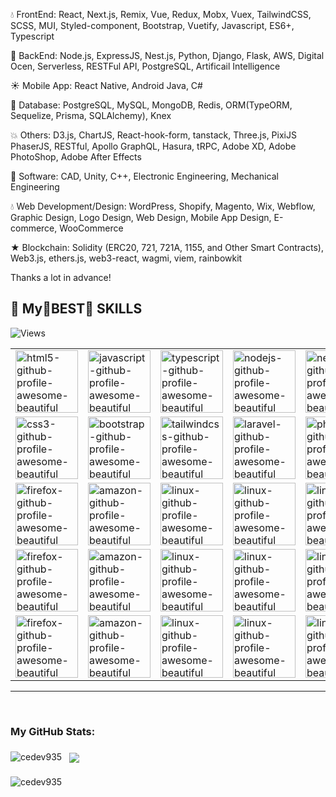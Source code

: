 
💧 FrontEnd: React, Next.js, Remix, Vue, Redux, Mobx,  Vuex, TailwindCSS, SCSS, MUI, Styled-component, Bootstrap,  Vuetify, Javascript, ES6+, Typescript

🔸 BackEnd: Node.js, ExpressJS, Nest.js, Python, Django, Flask, AWS, Digital Ocen, Serverless, RESTFul API, PostgreSQL, Artificail Intelligence

☀️ Mobile App: React Native, Android Java, C#

🚀 Database: PostgreSQL, MySQL, MongoDB, Redis, ORM(TypeORM, Sequelize, Prisma, SQLAlchemy), Knex

💥 Others: D3.js, ChartJS, React-hook-form, tanstack, Three.js, PixiJS PhaserJS, RESTful, Apollo GraphQL, Hasura, tRPC, Adobe XD, Adobe PhotoShop, Adobe After Effects

🚀 Software: CAD, Unity, C++, Electronic Engineering, Mechanical Engineering

💧 Web Development/Design: WordPress, Shopify, Magento, Wix, Webflow, Graphic Design, Logo Design, Web Design, Mobile App Design, E-commerce, WooCommerce

★ Blockchain: Solidity (ERC20, 721, 721A, 1155, and Other Smart Contracts), Web3.js, ethers.js, web3-react, wagmi, viem, rainbowkit

Thanks a lot in advance! 


## 💫 My🌟BEST🌟 SKILLS
![Views](https://komarev.com/ghpvc/?username=winnerdev2012&label=views&color=blue&style=flat)
<p align="center">
    <table>
        <tr>
            <td><img src="https://img.icons8.com/color/344/html-5.png" alt="html5-github-profile-awesome-beautiful" width="100"/></td>
            <td><img src="https://www.vectorlogo.zone/logos/javascript/javascript-icon.svg" alt="javascript-github-profile-awesome-beautiful" width="100"/></td>
            <td><img src="https://www.vectorlogo.zone/logos/typescriptlang/typescriptlang-icon.svg" alt="typescript-github-profile-awesome-beautiful" width="100"/></td>
            <td><img src="https://www.vectorlogo.zone/logos/nodejs/nodejs-icon.svg" alt="nodejs-github-profile-awesome-beautiful" width="100"/></td>
            <td><img src="https://www.vectorlogo.zone/logos/nestjs/nestjs-icon.svg" alt="nestjs-github-profile-awesome-beautiful" width="100"/></td>
            <td><img src="https://www.vectorlogo.zone/logos/expressjs/expressjs-icon.svg" alt="expressjs-github-profile-awesome-beautiful" width="100"/></td>
            <td><img src="https://www.vectorlogo.zone/logos/reactjs/reactjs-icon.svg" alt="reactjs-github-profile-awesome-beautiful" width="100"/></td>
            <td><img src="https://mdbcdn.b-cdn.net/wp-content/themes/mdbootstrap4/content/en/_mdb5/_assets/img/icons/angular.png" alt="angular-github-profile-awesome-beautiful" width="100" style="visibility: visible;"></td>
            <td><img src="https://mdbcdn.b-cdn.net/wp-content/themes/mdbootstrap4/content/en/_mdb5/_assets/img/icons/vue.png" alt="vue-github-profile-awesome-beautiful" width="100" style="visibility: visible;"></td>
            <td><img src="https://www.vectorlogo.zone/logos/nuxtjs/nuxtjs-icon.svg" alt="nuxtjs-github-profile-awesome-beautiful" width="100" style="visibility: visible;"></td>
            <td><img src="https://www.theconsolelogs.com/react/redux.svg" alt="redux-github-profile-awesome-beautiful" width="100"/></td>
            <td><img src="https://www.vectorlogo.zone/logos/graphql/graphql-icon.svg" alt="graphql-github-profile-awesome-beautiful" width="100"/></td>
            <td><img src="https://www.vectorlogo.zone/logos/apollographql/apollographql-icon.svg" alt="apollographql-github-profile-awesome-beautiful" width="100"/></td>
            <td><img src="https://www.vectorlogo.zone/logos/python/python-icon.svg" alt="python-github-profile-awesome-beautiful" width="100"/></td>
        </tr>
        <tr>
            <td><img src="https://img.icons8.com/color/344/css3.png" alt="css3-github-profile-awesome-beautiful" width="100"/></td>
            <td><img src="https://mdbcdn.b-cdn.net/wp-content/themes/mdbootstrap4/content/en/_mdb5/_assets/img/icons/bootstrap.png" alt="bootstrap-github-profile-awesome-beautiful" width="100" style="visibility: visible;"/></td>
            <td><img src="https://www.vectorlogo.zone/logos/tailwindcss/tailwindcss-icon.svg" alt="tailwindcss-github-profile-awesome-beautiful" width="100"/></td>
            <td><img src="https://www.vectorlogo.zone/logos/laravel/laravel-icon.svg" alt="laravel-github-profile-awesome-beautiful" width="100" style="visibility: visible;"/></td>
            <td><img src="https://www.vectorlogo.zone/logos/php/php-icon.svg" alt="php-github-profile-awesome-beautiful" width="100" style="visibility: visible;"/></td>
            <td><img src="https://www.vectorlogo.zone/logos/mochajs/mochajs-icon.svg" alt="aws-github-profile-awesome-beautiful" width="100"/></td>
            <td><img src="https://www.vectorlogo.zone/logos/docker/docker-icon.svg" alt="docker-github-profile-awesome-beautiful" width="100"/></td>
            <td><img src="https://www.vectorlogo.zone/logos/git-scm/git-scm-icon.svg" alt="eslint-github-profile-awesome-beautiful" width="100"/></td>
            <td><img src="https://www.vectorlogo.zone/logos/mongodb/mongodb-icon.svg" alt="mongodb-github-profile-awesome-beautiful" width="100" style="visibility: visible;"/></td>
            <td><img src="https://www.vectorlogo.zone/logos/postgresql/postgresql-icon.svg" alt="postgresql-github-profile-awesome-beautiful" width="100" style="visibility: visible;"/></td>
            <td><img src="https://www.vectorlogo.zone/logos/mysql/mysql-icon.svg" alt="mysql-github-profile-awesome-beautiful" width="100" style="visibility: visible;"/></td>
            <td><img src="https://www.vectorlogo.zone/logos/amazon/amazon-tile.svg" alt="amazon-github-profile-awesome-beautiful" width="100" style="visibility: visible;"/></td>
            <td><img src="https://www.vectorlogo.zone/logos/visualstudio_code/visualstudio_code-icon.svg" alt="visualstudio_code-github-profile-awesome-beautiful" width="100" style="visibility: visible;"/></td>
            <td><img src="https://www.vectorlogo.zone/logos/google/google-icon.svg" alt="google-github-profile-awesome-beautiful" width="100" style="visibility: visible;"/></td>
        </tr>
        <tr>
            <td><img src="https://www.vectorlogo.zone/logos/firefox/firefox-icon.svg" alt="firefox-github-profile-awesome-beautiful" width="100" style="visibility: visible;"/></td>
            <td><img src="https://www.vectorlogo.zone/logos/firebase/firebase-icon.svg" alt="amazon-github-profile-awesome-beautiful" width="100" style="visibility: visible;"/></td>
            <td><img src="https://www.vectorlogo.zone/logos/linux/linux-icon.svg" alt="linux-github-profile-awesome-beautiful" width="100"/></td>
            <td><img src="https://www.vectorlogo.zone/logos/jquery/jquery-icon.svg" alt="linux-github-profile-awesome-beautiful" width="100"/></td>
            <td><img src="https://www.vectorlogo.zone/logos/sass-lang/sass-lang-icon.svg" alt="linux-github-profile-awesome-beautiful" width="100"/></td>
            <td><img src="https://www.vectorlogo.zone/logos/bitcoin/bitcoin-icon.svg" alt="linux-github-profile-awesome-beautiful" width="100"/></td>
            <td><img src="https://www.vectorlogo.zone/logos/android/android-icon.svg" alt="linux-github-profile-awesome-beautiful" width="100"/></td>
            <td><img src="https://www.vectorlogo.zone/logos/deepl/deepl-icon.svg" alt="linux-github-profile-awesome-beautiful" width="100"/></td>
            <td><img src="https://www.vectorlogo.zone/logos/discord/discord-icon.svg" alt="linux-github-profile-awesome-beautiful" width="100"/></td>
            <td><img src="https://www.vectorlogo.zone/logos/drupal/drupal-icon.svg" alt="linux-github-profile-awesome-beautiful" width="100"/></td>
            <td><img src="https://www.vectorlogo.zone/logos/ethereum/ethereum-icon.svg" alt="linux-github-profile-awesome-beautiful" width="100"/></td>
            <td><img src="https://www.vectorlogo.zone/logos/eslint/eslint-icon.svg" alt="linux-github-profile-awesome-beautiful" width="100"/></td>
            <td><img src="https://www.vectorlogo.zone/logos/messenger/messenger-icon.svg" alt="linux-github-profile-awesome-beautiful" width="100"/></td>
            <td><img src="https://www.vectorlogo.zone/logos/figma/figma-icon.svg" alt="linux-github-profile-awesome-beautiful" width="100"/></td>
        </tr>
        <tr>
            <td><img src="https://www.vectorlogo.zone/logos/flutterio/flutterio-icon.svg" alt="firefox-github-profile-awesome-beautiful" width="100" style="visibility: visible;"/></td>
            <td><img src="https://www.vectorlogo.zone/logos/pocoo_flask/pocoo_flask-icon.svg" alt="amazon-github-profile-awesome-beautiful" width="100" style="visibility: visible;"/></td>
            <td><img src="https://www.vectorlogo.zone/logos/typescriptlang/typescriptlang-icon.svg" alt="linux-github-profile-awesome-beautiful" width="100"/></td>
            <td><img src="https://www.vectorlogo.zone/logos/gatsbyjs/gatsbyjs-icon.svg" alt="linux-github-profile-awesome-beautiful" width="100"/></td>
            <td><img src="https://www.vectorlogo.zone/logos/git-scm/git-scm-icon.svg" alt="linux-github-profile-awesome-beautiful" width="100"/></td>
            <td><img src="https://www.vectorlogo.zone/logos/google_analytics/google_analytics-icon.svg" alt="linux-github-profile-awesome-beautiful" width="100"/></td>
            <td><img src="https://www.vectorlogo.zone/logos/java/java-icon.svg" alt="linux-github-profile-awesome-beautiful" width="100"/></td>
            <td><img src="https://www.vectorlogo.zone/logos/socketio/socketio-icon.svg" alt="linux-github-profile-awesome-beautiful" width="100"/></td>
            <td><img src="https://www.vectorlogo.zone/logos/nginx/nginx-icon.svg" alt="linux-github-profile-awesome-beautiful" width="100"/></td>
            <td><img src="https://www.vectorlogo.zone/logos/numpy/numpy-icon.svg" alt="linux-github-profile-awesome-beautiful" width="100"/></td>
            <td><img src="https://www.vectorlogo.zone/logos/npmjs/npmjs-icon.svg" alt="linux-github-profile-awesome-beautiful" width="100"/></td>
            <td><img src="https://www.vectorlogo.zone/logos/paypal/paypal-icon.svg" alt="linux-github-profile-awesome-beautiful" width="100"/></td>
            <td><img src="https://www.vectorlogo.zone/logos/microsoft_powerbi/microsoft_powerbi-icon.svg" alt="linux-github-profile-awesome-beautiful" width="100"/></td>
            <td><img src="https://www.vectorlogo.zone/logos/qtio/qtio-icon.svg" alt="linux-github-profile-awesome-beautiful" width="100"/></td>
        </tr>
        <tr>
            <td><img src="https://www.vectorlogo.zone/logos/redis/redis-icon.svg" alt="firefox-github-profile-awesome-beautiful" width="100" style="visibility: visible;"/></td>
            <td><img src="https://www.vectorlogo.zone/logos/shopify/shopify-icon.svg" alt="amazon-github-profile-awesome-beautiful" width="100" style="visibility: visible;"/></td>
            <td><img src="https://www.vectorlogo.zone/logos/wordpress/wordpress-icon.svg" alt="linux-github-profile-awesome-beautiful" width="100"/></td>
            <td><img src="https://www.vectorlogo.zone/logos/zoomus/zoomus-icon.svg" alt="linux-github-profile-awesome-beautiful" width="100"/></td>
            <td><img src="https://www.vectorlogo.zone/logos/whatsapp/whatsapp-icon.svg" alt="linux-github-profile-awesome-beautiful" width="100"/></td>
            <td><img src="https://www.vectorlogo.zone/logos/upwork/upwork-icon.svg" alt="linux-github-profile-awesome-beautiful" width="100"/></td>
            <td><img src="https://www.vectorlogo.zone/logos/slack/slack-icon.svg" alt="linux-github-profile-awesome-beautiful" width="100"/></td>
            <td><img src="https://www.vectorlogo.zone/logos/linkedin/linkedin-icon.svg" alt="linux-github-profile-awesome-beautiful" width="100"/></td>
            <td><img src="https://www.vectorlogo.zone/logos/freelancer/freelancer-icon.svg" alt="linux-github-profile-awesome-beautiful" width="100"/></td>
        </tr>
    </table>
</p>
<hr>
<br>
<h3 align="left">My GitHub Stats:</h3>
<div>

</div>
<p align="left">
    <img src="https://github-readme-stats.vercel.app/api?username=cedev935&show_icons=true&theme=radical" alt="cedev935"/>
    <a href="https://github.com/cedev935">
    <img align="center" style="margin:0.5rem" src="https://github-readme-stats.vercel.app/api/top-langs/?username=cedev935&hide=html,css&&text_color=c9cacc&theme=radical" />
    </a>
</p>

<p  align="Right">
    <!-- <img src="https://github-readme-stats.vercel.app/api/top-langs/?username=cedev935&hide=html,css&layout=compact&theme=radical" alt="cedev935"/> -->

</p>
<p align="left">
    <img src="https://github-readme-streak-stats.herokuapp.com/?user=cedev935&theme=radical" alt="cedev935"/>
</p>


